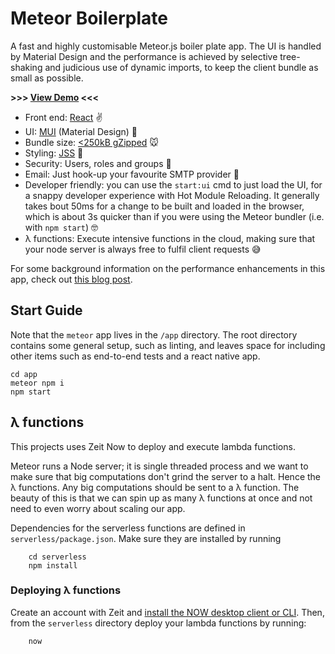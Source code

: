 # Meteor Boilerplate

A fast and highly customisable Meteor.js boiler plate app.
The UI is handled by Material Design and the performance is achieved 
by selective tree-shaking and judicious use of dynamic imports, to
keep the client bundle as small as possible.

**>>> [View Demo](https://meteor.ninjapixel.io) <<<**


* Front end: [React](https://reactjs.org/) ✌️
* UI: [MUI](https://material-ui.com/) (Material Design) 🎨
* Bundle size: [<250kB gZipped](https://www.ninjapixel.io/meteor-bundle-size.html) 🐭
* Styling: [JSS](http://cssinjs.org/) 💅
* Security: Users, roles and groups 🔐
* Email: Just hook-up your favourite SMTP provider 📧
* Developer friendly: you can use the `start:ui` cmd to just load the UI, for a snappy developer experience with Hot Module Reloading. It generally takes bout 50ms for a change to be built and loaded in the browser, which is about 3s quicker than if you were using
  the Meteor bundler (i.e. with `npm start`) 🤓
* λ functions: Execute intensive functions in the cloud, making sure that your node server is always free to fulfil client requests 😅


For some background information on the performance enhancements in this app, check out [this blog post](https://www.ninjapixel.io/meteor-bundle-size.html).

## Start Guide

Note that the `meteor` app lives in the `/app` directory. The root directory contains
some general setup, such as linting, and leaves space for including other items such as end-to-end
tests and a react native app.

```
cd app
meteor npm i
npm start
```

## λ functions

This projects uses Zeit Now to deploy and execute lambda functions.

Meteor runs a Node server; it is single threaded process and we want to make sure that
big computations don't grind the server to a halt. Hence the λ functions. Any big computations
should be sent to a λ function. The beauty of this is that we can spin up as many λ functions at
once and not need to even worry about scaling our app.

Dependencies for the serverless functions are defined in `serverless/package.json`. Make sure they are installed by running

        cd serverless
        npm install

### Deploying λ functions

Create an account with Zeit and [install the NOW desktop client or CLI](https://zeit.co/download). Then, from the `serverless` directory deploy
your lambda functions by running:

        now